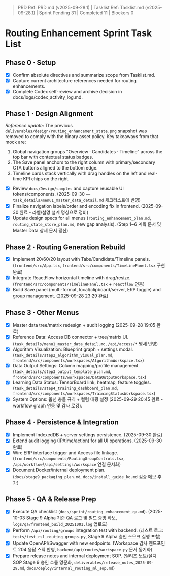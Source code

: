 ﻿> PRD Ref: PRD.md (v2025-09-28.1) | Tasklist Ref: Tasklist.md (v2025-09-28.1) | Sprint Pending 31 | Completed 11 | Blockers 0

# Routing Enhancement Sprint Task List

## Phase 0 · Setup
- [x] Confirm absolute directives and summarize scope from Tasklist.md.
- [x] Capture current architecture references needed for routing enhancements.
- [x] Complete Codex self-review and archive decision in docs/logs/codex_activity_log.md.

## Phase 1 · Design Alignment
_Reference update_: The previous `deliverables/design/routing_enhancement_state.png` snapshot was removed to comply with the binary asset policy. Key takeaways from that mock are:
1. Global navigation groups "Overview · Candidates · Timeline" across the top bar with contextual status badges.
2. The Save panel anchors to the right column with primary/secondary CTA buttons aligned to the bottom edge.
3. Timeline cards stack vertically with drag handles on the left and real-time KPI chips on the right.
- [x] Review `docs/Design/samples` and capture reusable UI tokens/components. (2025-09-30 — `task_details/menu1_master_data_detail.md` 체크리스트에 반영)
- [x] Finalize navigation labels/order and encoding fix in frontend. (2025-09-30 완료 - 라벨/설명 설계 명칭으로 정비)
- [x] Update design specs for all menus (`routing_enhancement_plan.md`, `routing_state_store_plan.md`, new gap analysis). (Step 1~6 계획 문서 및 Master Data 상세 문서 갱신)

## Phase 2 · Routing Generation Rebuild
- [x] Implement 20/60/20 layout with Tabs/Candidate/Timeline panels. (`frontend/src/App.tsx`, `frontend/src/components/TimelinePanel.tsx` 구현 완료)
- [x] Integrate ReactFlow horizontal timeline with drag/resize. (`frontend/src/components/TimelinePanel.tsx` + `reactflow` 연동)
- [x] Build Save panel (multi-format, local/clipboard/server, ERP toggle) and group management. (2025-09-28 23:29 완료)

## Phase 3 · Other Menus
- [x] Master data tree/matrix redesign + audit logging (2025-09-28 19:05 완료)
- [x] Reference Data: Access DB connector + tree/matrix UI. (`task_details/menu1_master_data_detail.md`, `/api/access/*` 명세 반영)
- [x] Algorithm Visualization: Blueprint graph + settings modal. (`task_details/step2_algorithm_visual_plan.md`, `frontend/src/components/workspaces/AlgorithmWorkspace.tsx`)
- [x] Data Output Settings: Column mapping/profile management. (`task_details/step3_output_template_plan.md`, `frontend/src/components/workspaces/DataOutputWorkspace.tsx`)
- [x] Learning Data Status: TensorBoard link, heatmap, feature toggles. (`task_details/step4_training_dashboard_plan.md`, `frontend/src/components/workspaces/TrainingStatusWorkspace.tsx`)
- [x] System Options: 옵션 충돌 규칙 + 컬럼 매핑 설정 (2025-09-29 20:45 완료 - workflow graph 연동 및 감사 로깅).

## Phase 4 · Persistence & Integration
- [x] Implement IndexedDB + server settings persistence. (2025-09-30 완료)
- [x] Extend audit logging (IP/time/action) for all UI operations. (2025-09-30 완료)
- [x] Wire ERP interface trigger and Access file linkage. (`frontend/src/components/RoutingGroupControls.tsx`, `/api/workflow`/`/api/settings/workspace` 연결 문서화)
- [x] Document Docker/internal deployment plan. (`docs/stage9_packaging_plan.md`, `docs/install_guide_ko.md` 검증 메모 추가)

## Phase 5 · QA & Release Prep
- [x] Execute QA checklist (`docs/sprint/routing_enhancement_qa.md`). (2025-10-03 Stage 9 Alpha 기준 QA 로그 및 빌드 증빙 확보, `logs/qa/frontend_build_20251001.log` 업로드)
- [x] Perform `/api/routing/groups` integration test with backend. (테스트 로그: `tests/test_rsl_routing_groups.py`, Stage 9 Alpha 승인 스모크 실행 포함)
- [x] Update OpenAPI/Swagger with new endpoints. (Workspace 감사 엔드포인트 204 응답 스펙 반영, `backend/api/routes/workspace.py` 문서 동기화)
- [x] Prepare release notes and internal deployment SOP. (릴리즈 노트/설치 SOP Stage 9 승인 흐름 명문화, `deliverables/release_notes_2025-09-29.md`, `docs/deploy/internal_routing_ml_sop.md`)
